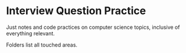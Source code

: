 # Interview Question Practice

Just notes and code practices on computer science topics, inclusive of everything relevant.

Folders list all touched areas.